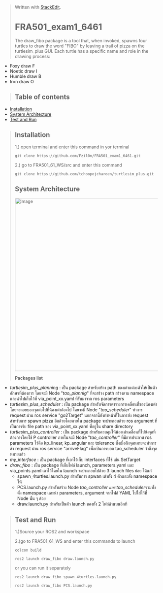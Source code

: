 


> Written with [StackEdit](https://stackedit.io/).
> # FRA501_exam1_6461
> The draw_fibo package is a tool that, when invoked, spawns four turtles to draw the word "FIBO" by leaving a trail of pizza on the turtlesim_plus GUI. Each turtle has a specific name and role in the drawing process:
 - Foxy draw F
 - Noetic draw I
 - Humble draw B
 - Iron draw O

> ## Table of contents
> 
 - [Installation](#installation)
 - [System Architecture](#system-architecture)
 - [Test and Run](#test-and-run)
> ## Installation
> 1.) open terminal and enter this command in yor terminal
> 
> `git clone https://github.com/Fzil0n/FRA501_exam1_6461.git`
>
> 2.) go to FRA501_61_WS/src and enter this command
> 
> `git clone https://github.com/tchoopojcharoen/turtlesim_plus.git`
> 
> ## System Architecture
> 
> <img width="562" alt="image" src="https://github.com/TanawatPawanta/FRA501_ROS2_mini_project/assets/83177015/a69990fb-6c47-4aff-a61e-3f51678ad5e4">
> 
> **Packages list**
 - *turtlesim_plus_planning* : เป็น package สำหรับสร้าง path ของเต่าเเต่ละตัวให้เป็นตัวอักษรที่ต้องการ โดยจะมี Node "*tao_plannig*" ที่จะสร้าง path สร้างตาม namespace เเละนำไปเก็บไว้ที่ via_point_xx.yaml ที่รับมาจาก ros parameters
 - *turtlesim_plus_scheduler* : เป็น package สำหรับจัดการตารางการเคลื่อนที่ของน้องเต่าโดยจะคอยบอกจุดต่อไปที่น้องเต่าต้องไป โดยจะมี Node "*tao_scheduler*" ทำการ request ผ่าน ros service "go2Target" นอกจากนี้ยังทำหน้าที่ในการส่ง request สำหรับการ spawn pizza อีกด้วยโดยภายใน package จะประกอบด้วย ros argument ที่เป็นการรับ file path ของ via_point_xx.yaml ที่อยู่ใน share directory
 - *turtlesim_plus_controller* : เป็น package สำหรับควบคุมให้น้องเต่าเคลื่อนที่ไปยังจุดที่ต้องการโดยใช้ P controller ภายในจะมี Node "*tao_controller*" ที่มีการประกาศ  ros parameters ไว้คือ kp_linear, kp_angular และ tolerance ซึ่งเมื่อถึงจุดหมายจะทำการส่ง request ผ่าน ros service "arriveFlag" เพื่อเป้นการบอก tao_scheduler ว่าถึงจุดหมายเเล้ว
 - *my_interface* : เป็น package ที่เอาไว้เก็บ  interfaces ที่ใช้ เช่น SetTarget
 - *draw_fibo* : เป็น package ที่เก็บไฟล์ launch, parameters.yaml เเละ via_points.yaml เอาไว้โดยใน launch จะประกอบไปด้วย 3 launch files ย่อย ได้เเก่ 
	 - spawn_4turtles.launch.py สำหรับการ spwan เต่าทั้ง 4 ตัวเเละตั้ง namespace ให้
	 - PCS.launch.py สำหรับสร้าง Node *tao_controller และ  tao_scheduler*รวมทั้งตั้ง namespace เเละนำ parameters, argument จากไฟล์ YAML  ไปใส่ไว้ที่ Node นั้น ๆ ด้วย
	 - draw.launch.py สำหรับเป็นตัว launch ของทั้ง 2 ไฟล์ด้านบนอีกที

> 
> ## Test and Run
> 1.)Source your ROS2 and workspace
>
> 2.)go to FRA501_61_WS and enter this commands to launch
> 
> `colcon build`
> 
> `ros2 launch draw_fibo draw.launch.py`
>
> or you can run it separately
> 
> `ros2 launch draw_fibo spawn_4turtles.launch.py`
> 
> `ros2 launch draw_fibo PCS.launch.py`





